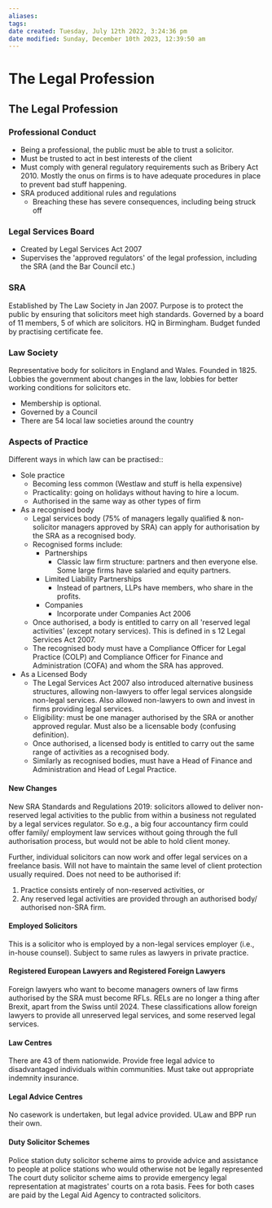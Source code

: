 ```yaml
---
aliases: 
tags: 
date created: Tuesday, July 12th 2022, 3:24:36 pm
date modified: Sunday, December 10th 2023, 12:39:50 am
---
```


# The Legal Profession

## The Legal Profession

### Professional Conduct

- Being a professional, the public must be able to trust a solicitor.
- Must be trusted to act in best interests of the client
- Must comply with general regulatory requirements such as Bribery Act 2010. Mostly the onus on firms is to have adequate procedures in place to prevent bad stuff happening.
- SRA produced additional rules and regulations
	- Breaching these has severe consequences, including being struck off

### Legal Services Board

- Created by Legal Services Act 2007
- Supervises the 'approved regulators' of the legal profession, including the SRA (and the Bar Council etc.)

### SRA

Established by The Law Society in Jan 2007. Purpose is to protect the public by ensuring that solicitors meet high standards. Governed by a board of 11 members, 5 of which are solicitors. HQ in Birmingham. Budget funded by practising certificate fee.

### Law Society

Representative body for solicitors in England and Wales. Founded in 1825. Lobbies the government about changes in the law, lobbies for better working conditions for solicitors etc.

- Membership is optional.
- Governed by a Council
- There are 54 local law societies around the country

### Aspects of Practice

Different ways in which law can be practised::

- Sole practice
	- Becoming less common (Westlaw and stuff is hella expensive)
	- Practicality: going on holidays without having to hire a locum.
	- Authorised in the same way as other types of firm
- As a recognised body
	- Legal services body (75% of managers legally qualified & non-solicitor managers approved by SRA) can apply for authorisation by the SRA as a recognised body.
	- Recognised forms include:
		- Partnerships
			- Classic law firm structure: partners and then everyone else. Some large firms have salaried and equity partners.
		- Limited Liability Partnerships
			- Instead of partners, LLPs have members, who share in the profits.
		- Companies
			- Incorporate under Companies Act 2006
	- Once authorised, a body is entitled to carry on all 'reserved legal activities' (except notary services). This is defined in s 12 Legal Services Act 2007.
	- The recognised body must have a Compliance Officer for Legal Practice (COLP) and Compliance Officer for Finance and Administration (COFA) and whom the SRA has approved.
- As a Licensed Body
	- The Legal Services Act 2007 also introduced alternative business structures, allowing non-lawyers to offer legal services alongside non-legal services. Also allowed non-lawyers to own and invest in firms providing legal services.
	- Eligibility: must be one manager authorised by the SRA or another approved regular. Must also be a licensable body (confusing definition).
	- Once authorised, a licensed body is entitled to carry out the same range of activities as a recognised body.
	- Similarly as recognised bodies, must have a Head of Finance and Administration and Head of Legal Practice.

#### New Changes

New SRA Standards and Regulations 2019: solicitors allowed to deliver non-reserved legal activities to the public from within a business not regulated by a legal services regulator. So e.g., a big four accountancy firm could offer family/ employment law services without going through the full authorisation process, but would not be able to hold client money.

Further, individual solicitors can now work and offer legal services on a freelance basis. Will not have to maintain the same level of client protection usually required. Does not need to be authorised if:

1. Practice consists entirely of non-reserved activities, or
2. Any reserved legal activities are provided through an authorised body/ authorised non-SRA firm.

#### Employed Solicitors

This is a solicitor who is employed by a non-legal services employer (i.e., in-house counsel). Subject to same rules as lawyers in private practice.

#### Registered European Lawyers and Registered Foreign Lawyers

Foreign lawyers who want to become managers owners of law firms authorised by the SRA must become RFLs. RELs are no longer a thing after Brexit, apart from the Swiss until 2024. These classifications allow foreign lawyers to provide all unreserved legal services, and some reserved legal services.

#### Law Centres

There are 43 of them nationwide. Provide free legal advice to disadvantaged individuals within communities. Must take out appropriate indemnity insurance.

#### Legal Advice Centres

No casework is undertaken, but legal advice provided. ULaw and BPP run their own.

#### Duty Solicitor Schemes

Police station duty solicitor scheme aims to provide advice and assistance to people at police stations who would otherwise not be legally represented The court duty solicitor scheme aims to provide emergency legal representation at magistrates' courts on a rota basis. Fees for both cases are paid by the Legal Aid Agency to contracted solicitors.
